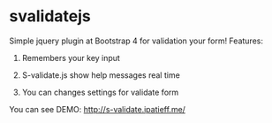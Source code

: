 # svalidatejs
Simple jquery plugin at Bootstrap 4 for validation your form!
Features:

1) Remembers your key input

2) S-validate.js show help messages real time

3) You can changes settings for validate form

You can see DEMO: http://s-validate.ipatieff.me/
